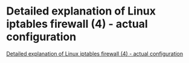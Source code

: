 # Detailed explanation of Linux iptables firewall (4) - actual configuration
[Detailed explanation of Linux iptables firewall (4) - actual configuration](https://aiwithcloud.com/2022/09/19/detailed_explanation_of_linux_iptables_firewall_4___actual_configuration/)